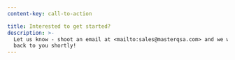 ```yaml
---
content-key: call-to-action

title: Interested to get started?
description: >-
  Let us know - shoot an email at <mailto:sales@masterqsa.com> and we will get
  back to you shortly!
---
```


